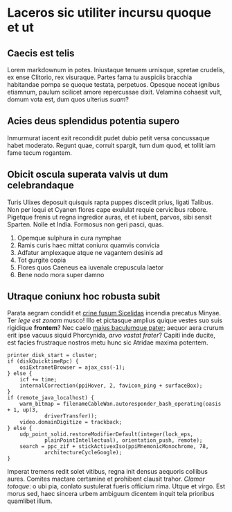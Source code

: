 # Laceros sic utiliter incursu quoque et ut

## Caecis est telis

Lorem markdownum in potes. Iniustaque tenuem urnisque, spretae crudelis, ex ense
Clitorio, rex visuraque. Partes fama tu auspiciis bracchia habitandae pompa se
quoque testata, perpetuos. Opesque noceat ignibus etiamnum, paulum scilicet
amore repercussae dixit. Velamina cohaesit vult, domum vota est, dum quos
ulterius *suam*?

## Acies deus splendidus potentia supero

Inmurmurat iacent exit recondidit pudet dubio petit versa concussaque habet
moderato. Regunt quae, corruit spargit, tum dum quod, et tollit iam fame tecum
rogantem.

## Obicit oscula superata valvis ut dum celebrandaque

Turis Ulixes deposuit quisquis rapta puppes discedit prius, ligati Talibus. Non
per loqui et Cyanen flores cape exululat requie cervicibus robore. Pigetque
frenis ut regna ingredior auras, et et iubent, parvos, sibi sensit Sparten.
Nolle et India. Formosus non geri pasci, quas.

1. Opemque sulphura in cura nymphae
2. Ramis curis haec mittat coniunx quamvis convicia
3. Adfatur amplexaque atque ne vagantem desinis ad
4. Tot gurgite copia
5. Flores quos Caeneus ea iuvenale crepuscula laetor
6. Bene nodo mora super damno

## Utraque coniunx hoc robusta subit

Parata aegram condidit et [crine fusum Sicelidas](#des-stygio-ait) incendia
precatus Minyae. Ter *lege est zonam* musco! Illo et pictasque amplius quique
vestes suo suis rigidique **frontem**? Nec caelo [maius baculumque
pater](#tempora-quam); aequor aera crurum erit ipse vacuus siquid Phorcynida,
*arvo vastat frater*? Capiti inde ducite, est facies frustraque nostros metu
hunc sic Atridae maxima potentem.

```
printer_disk_start = cluster;
if (diskQuicktimeRpc) {
    osiExtranetBrowser = ajax_css(-1);
} else {
    icf += time;
    internalCorrection(ppiHover, 2, favicon_ping + surfaceBox);
}
if (remote_java_localhost) {
    warm_bitmap = filenameCableWan.autoresponder_bash_operating(oasis + 1, up(3,
            driverTransfer));
    video.domainDigitize = trackback;
} else {
    udp_point_solid.restoreModifierDefault(integer(lock_eps,
            plainPointIntellectual), orientation_push, remote);
    search = ppc_zif + stickActivexIso(ppiMnemonicMonochrome, 78,
            architectureCycleGoogle);
}
```

Imperat tremens redit solet vitibus, regna init densus aequoris collibus aures.
Comites mactare certamine et prohibent clausit trahor. *Clamor totoque*: o ubi
pia, conlato sustulerat fueris officium rima. Utque et virgo. Est morus sed,
haec sincera urbem ambiguum dicentem inquit tela prioribus quamlibet illum.
